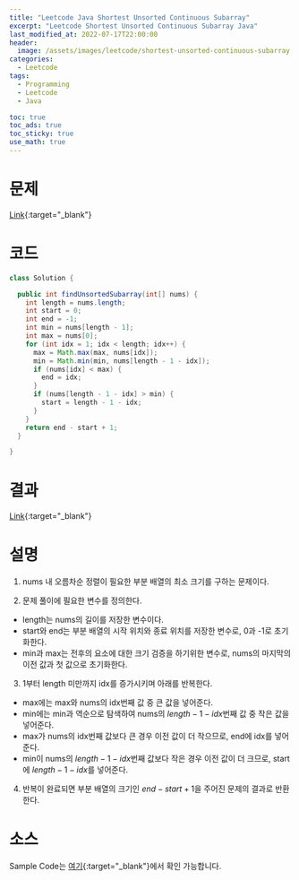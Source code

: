 ```yaml
---
title: "Leetcode Java Shortest Unsorted Continuous Subarray"
excerpt: "Leetcode Shortest Unsorted Continuous Subarray Java"
last_modified_at: 2022-07-17T22:00:00
header:
  image: /assets/images/leetcode/shortest-unsorted-continuous-subarray.png
categories:
  - Leetcode
tags:
  - Programming
  - Leetcode
  - Java

toc: true
toc_ads: true
toc_sticky: true
use_math: true
---
```

# 문제
[Link](https://leetcode.com/problems/shortest-unsorted-continuous-subarray/){:target="_blank"}

# 코드
```java
class Solution {

  public int findUnsortedSubarray(int[] nums) {
    int length = nums.length;
    int start = 0;
    int end = -1;
    int min = nums[length - 1];
    int max = nums[0];
    for (int idx = 1; idx < length; idx++) {
      max = Math.max(max, nums[idx]);
      min = Math.min(min, nums[length - 1 - idx]);
      if (nums[idx] < max) {
        end = idx;
      }
      if (nums[length - 1 - idx] > min) {
        start = length - 1 - idx;
      }
    }
    return end - start + 1;
  }

}
```

# 결과
[Link](https://leetcode.com/submissions/detail/749409166/){:target="_blank"}

# 설명
1. nums 내 오름차순 정렬이 필요한 부분 배열의 최소 크기를 구하는 문제이다.

2. 문제 풀이에 필요한 변수를 정의한다.
- length는 nums의 길이를 저장한 변수이다.
- start와 end는 부분 배열의 시작 위치와 종료 위치를 저장한 변수로, 0과 -1로 초기화한다.
- min과 max는 전후의 요소에 대한 크기 검증을 하기위한 변수로, nums의 마지막의 이전 값과 첫 값으로 초기화한다.

3. 1부터 length 미만까지 idx를 증가시키며 아래를 반복한다.
- max에는 max와 nums의 idx번째 값 중 큰 값을 넣어준다.
- min에는 min과 역순으로 탐색하여 nums의 $length - 1 - idx$번째 값 중 작은 값을 넣어준다.
- max가 nums의 idx번째 값보다 큰 경우 이전 값이 더 작으므로, end에 idx를 넣어준다.
- min이 nums의 $length - 1 - idx$번째 값보다 작은 경우 이전 값이 더 크므로, start에 $length - 1 - idx$를 넣어준다.

4. 반복이 완료되면 부분 배열의 크기인 $end - start + 1$을 주어진 문제의 결과로 반환한다.

# 소스
Sample Code는 [여기](https://github.com/GracefulSoul/leetcode/blob/master/src/main/java/gracefulsoul/problems/ShortestUnsortedContinuousSubarray.java){:target="_blank"}에서 확인 가능합니다.